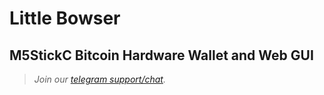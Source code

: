 # Little Bowser
## M5StickC Bitcoin Hardware Wallet and Web GUI

> <i>Join our <a href="https://t.me/makerbits">telegram support/chat</a>.</i>
